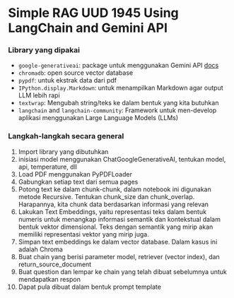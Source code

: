 # Simple RAG UUD 1945 Using LangChain and Gemini API

### Library yang dipakai
- `google-generativeai`: package untuk menggunakan Gemini API [docs](https://pypi.org/project/google-generativeai/)
- `chromadb`: open source vector database
- `pypdf`: untuk ekstrak data dari pdf
- `IPython.display.Markdown`: untuk menampilkan Markdown agar output LLM lebih rapi
- `textwrap`: Mengubah string/teks ke dalam bentuk yang kita butuhkan
- `langchain` and `langchain-community`: Framework untuk men-develop aplikasi menggunakan Large Language Models (LLMs)


### Langkah-langkah secara general

1. Import library yang dibutuhkan
2. inisiasi model menggunakan ChatGoogleGenerativeAI, tentukan model, api, temperature, dll
3. Load PDF menggunakan PyPDFLoader
4. Gabungkan setiap text dari semua pages
5. Potong text ke dalam chunk-chunk, dalam notebook ini digunakan metode Recursive. Tentukan chunk_size dan chunk_overlap. Harapannya, kita chunk data berdasarkan informasi yang relevan
6. Lakukan Text Embeddings, yaitu representasi teks dalam bentuk numeris untuk menangkap informasi semantik dan kontekstual dalam bentuk vektor dimensional. Teks dengan semantik yang mirip akan memiliki representasi vektor yang mirip juga.
7. Simpan text embeddings ke dalam vector database. Dalam kasus ini adalah Chroma
8. Buat chain yang berisi parameter model, retriever (vector index), dan return_source_document
9. Buat question dan lempar ke chain yang telah dibuat sebelumnya untuk mendapatkan respon
10. Dapat pula dibuat dalam bentuk prompt template